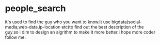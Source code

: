 # people_search
it's used to find the guy who you want to know.It use bigdata(social-media,web-data,ip-location etc)to find out the best description of the guy.so i dim to design an algrithm to make it more better.i hope more coder follow me.

